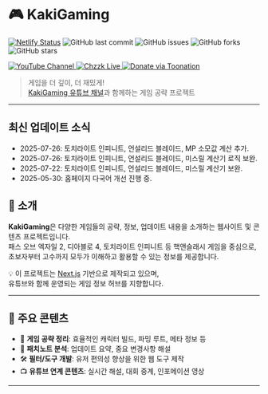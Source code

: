 # 🎮 KakiGaming
[![Netlify Status](https://api.netlify.com/api/v1/badges/9a6e3f00-2da1-4c36-8201-569cb93a5ceb/deploy-status)](https://app.netlify.com/projects/kaki-game/deploys)
![GitHub last commit](https://img.shields.io/github/last-commit/nextkaki/KakiGaming)
![GitHub issues](https://img.shields.io/github/issues/nextkaki/KakiGaming)
![GitHub forks](https://img.shields.io/github/forks/nextkaki/KakiGaming)
![GitHub stars](https://img.shields.io/github/stars/nextkaki/KakiGaming)
<p align="left">
  <a href="https://www.youtube.com/channel/UCgnJXcYf0WjXvMi1QKTrb6A" target="_blank">
    <img src="https://img.shields.io/badge/YouTube-KakiGaming-red?style=for-the-badge&logo=youtube&logoColor=white" alt="YouTube Channel">
  </a>
  <a href="https://chzzk.naver.com/8eac3d6cdac51bbceb794196cd4e6a15" target="_blank">
    <img src="https://img.shields.io/badge/Chzzk-방송 보러가기-2DB400?style=for-the-badge&logo=naver&logoColor=white" alt="Chzzk Live">
  </a>
  <a href="https://toon.at/donate/kaki__" target="_blank">
    <img src="https://img.shields.io/badge/Toonation-후원하기-ff69b4?style=for-the-badge&logo=kofi&logoColor=white" alt="Donate via Toonation">
  </a>
</p>

> 게임을 더 깊이, 더 재밌게!  
> [KakiGaming 유튜브 채널](https://www.youtube.com/channel/UCgnJXcYf0WjXvMi1QKTrb6A)과 함께하는 게임 공략 프로젝트

---
## 최신 업데이트 소식
- 2025-07-26: 토치라이트 인피니트, 언설리드 블레이드, MP 소모값 계산 추가.
- 2025-07-26: 토치라이트 인피니트, 언설리드 블레이드, 미스릴 계산기 로직 보완.
- 2025-07-22: 토치라이트 인피니트, 언설리드 블레이드, 미스릴 계산기 보완.
- 2025-05-30: 홈페이지 다국어 개선 진행 중.


## 📌 소개

**KakiGaming**은 다양한 게임들의 공략, 정보, 업데이트 내용을 소개하는 웹사이트 및 콘텐츠 프로젝트입니다.  
패스 오브 엑자일 2, 디아블로 4, 토치라이트 인피니트 등 핵앤슬래시 게임을 중심으로,  
초보자부터 고수까지 모두가 이해하고 활용할 수 있는 정보를 제공합니다.

💡 이 프로젝트는 [Next.js](https://nextjs.org/) 기반으로 제작되고 있으며,  
유튜브와 함께 운영되는 게임 정보 허브를 지향합니다.

---

## 📂 주요 콘텐츠

- 🧠 **게임 공략 정리**: 효율적인 캐릭터 빌드, 파밍 루트, 메타 정보 등
- 📰 **패치노트 분석**: 업데이트 요약, 중요 변경사항 해설
- 🛠 **필터/도구 개발**: 유저 편의성 향상을 위한 웹 도구 제작
- 📺 **유튜브 연계 콘텐츠**: 실시간 해설, 대회 중계, 인포메이션 영상

---

